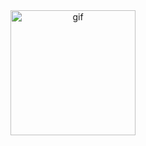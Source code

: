 <div align="center">
  <img src="https://github.com/user-attachments/assets/253774eb-1873-4655-9ebe-be1d8a04a5aa" alt="gif" width="200" />
</div>
